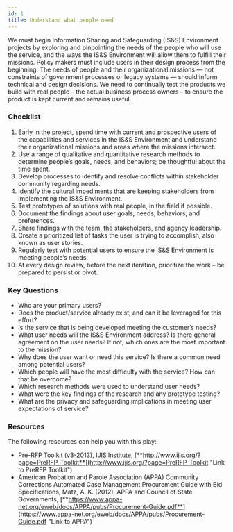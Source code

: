 ```yaml
---
id: 1
title: Understand what people need
---
```


We must begin Information Sharing and Safeguarding (IS&S) Environment projects by exploring and pinpointing the needs of the people who will use the service, and the ways the IS&S Environment will allow them to fulfill their missions. Policy makers must include users in their design process from the beginning. The needs of people and their organizational missions — not constraints of government processes or legacy systems — should inform technical and design decisions. We need to continually test the products we build with real people – the actual business process owners – to ensure the product is kept current and remains useful.

### Checklist
1. Early in the project, spend time with current and prospective users of the capabilities and services in the IS&S Environment and understand their organizational missions and areas where the missions intersect.
2. Use a range of qualitative and quantitative research methods to determine people’s goals, needs, and behaviors; be thoughtful about the time spent.
3. Develop processes to identify and resolve conflicts within stakeholder community regarding needs.
4. Identify the cultural impediments that are keeping stakeholders from implementing the IS&S Environment.
5. Test prototypes of solutions with real people, in the field if possible.
6. Document the findings about user goals, needs, behaviors, and preferences.
7. Share findings with the team, the stakeholders, and agency leadership.
8. Create a prioritized list of tasks the user is trying to accomplish, also known as user stories.
9. Regularly test with potential users to ensure the IS&S Environment is meeting people’s needs.
10. At every design review, before the next iteration, prioritize the work – be prepared to persist or pivot.

### Key Questions
- Who are your primary users?
- Does the product/service already exist, and can it be leveraged for this effort?
- Is the service that is being developed meeting the customer’s needs?
- What user needs will the IS&S Environment address? Is there general agreement on the user needs? If not, which ones are the most important to the mission?
- Why does the user want or need this service? Is there a common need among potential users?
- Which people will have the most difficulty with the service? How can that be overcome?
- Which research methods were used to understand user needs?
- What were the key findings of the research and any prototype testing?
- What are the privacy and safeguarding implications in meeting user expectations of service?

### Resources
The following resources can help you with this play:
- Pre-RFP Toolkit (v3-2013), IJIS Institute, [**http://www.ijis.org/?page=PreRFP_Toolkit**](http://www.ijis.org/?page=PreRFP_Toolkit "Link to PreRFP Toolkit")
- American Probation and Parole Association (APPA) Community Corrections Automated Case Management Procurement Guide with Bid Specifications, Matz, A. K. (2012), APPA and Council of State Governments, [**https://www.appa-net.org/eweb/docs/APPA/pubs/Procurement-Guide.pdf**](https://www.appa-net.org/eweb/docs/APPA/pubs/Procurement-Guide.pdf "Link to APPA") 

